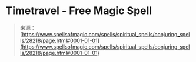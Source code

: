 <!--yml

category: 未分类

date: 2024-06-12 19:17:50

-->

# Timetravel - Free Magic Spell

> 来源：[https://www.spellsofmagic.com/spells/spiritual_spells/conjuring_spells/28218/page.html#0001-01-01](https://www.spellsofmagic.com/spells/spiritual_spells/conjuring_spells/28218/page.html#0001-01-01)
